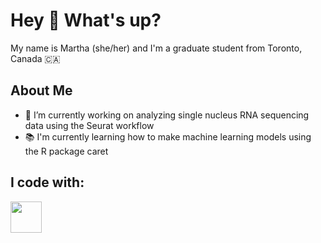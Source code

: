 # Hey 👋 What's up?

My name is Martha (she/her) and I'm a graduate student from Toronto, Canada 🇨🇦

## About Me

- 🔭 I’m currently working on analyzing single nucleus RNA sequencing data using the Seurat workflow
- 📚 I'm currently learning how to make machine learning models using the R package caret

## I code with:

<img src="https://cdn.jsdelivr.net/gh/devicons/devicon@latest/icons/rstudio/rstudio-original.svg" width="50" height="50" />
